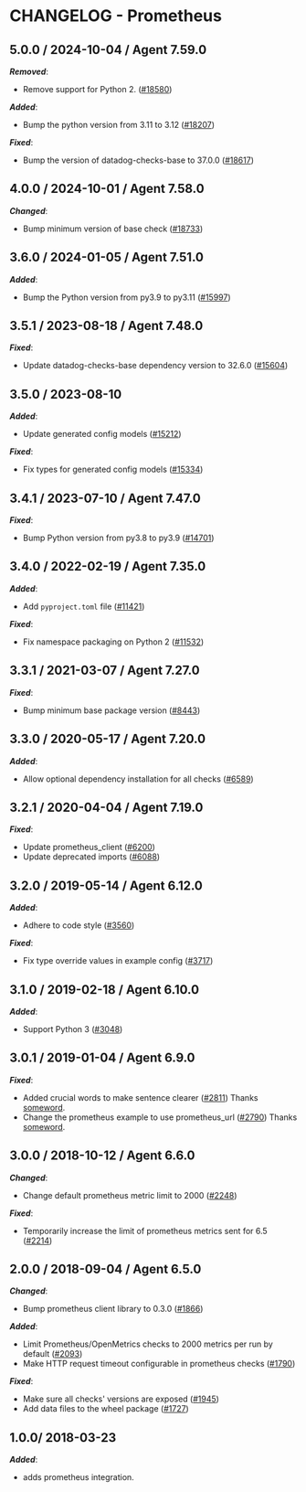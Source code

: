 # CHANGELOG - Prometheus

<!-- towncrier release notes start -->

## 5.0.0 / 2024-10-04 / Agent 7.59.0

***Removed***:

* Remove support for Python 2. ([#18580](https://github.com/DataDog/integrations-core/pull/18580))

***Added***:

* Bump the python version from 3.11 to 3.12 ([#18207](https://github.com/DataDog/integrations-core/pull/18207))

***Fixed***:

* Bump the version of datadog-checks-base to 37.0.0 ([#18617](https://github.com/DataDog/integrations-core/pull/18617))

## 4.0.0 / 2024-10-01 / Agent 7.58.0

***Changed***:

* Bump minimum version of base check ([#18733](https://github.com/DataDog/integrations-core/pull/18733))

## 3.6.0 / 2024-01-05 / Agent 7.51.0

***Added***:

* Bump the Python version from py3.9 to py3.11 ([#15997](https://github.com/DataDog/integrations-core/pull/15997))

## 3.5.1 / 2023-08-18 / Agent 7.48.0

***Fixed***:

* Update datadog-checks-base dependency version to 32.6.0 ([#15604](https://github.com/DataDog/integrations-core/pull/15604))

## 3.5.0 / 2023-08-10

***Added***:

* Update generated config models ([#15212](https://github.com/DataDog/integrations-core/pull/15212))

***Fixed***:

* Fix types for generated config models ([#15334](https://github.com/DataDog/integrations-core/pull/15334))

## 3.4.1 / 2023-07-10 / Agent 7.47.0

***Fixed***:

* Bump Python version from py3.8 to py3.9 ([#14701](https://github.com/DataDog/integrations-core/pull/14701))

## 3.4.0 / 2022-02-19 / Agent 7.35.0

***Added***:

* Add `pyproject.toml` file ([#11421](https://github.com/DataDog/integrations-core/pull/11421))

***Fixed***:

* Fix namespace packaging on Python 2 ([#11532](https://github.com/DataDog/integrations-core/pull/11532))

## 3.3.1 / 2021-03-07 / Agent 7.27.0

***Fixed***:

* Bump minimum base package version ([#8443](https://github.com/DataDog/integrations-core/pull/8443))

## 3.3.0 / 2020-05-17 / Agent 7.20.0

***Added***:

* Allow optional dependency installation for all checks ([#6589](https://github.com/DataDog/integrations-core/pull/6589))

## 3.2.1 / 2020-04-04 / Agent 7.19.0

***Fixed***:

* Update prometheus_client ([#6200](https://github.com/DataDog/integrations-core/pull/6200))
* Update deprecated imports ([#6088](https://github.com/DataDog/integrations-core/pull/6088))

## 3.2.0 / 2019-05-14 / Agent 6.12.0

***Added***:

* Adhere to code style ([#3560](https://github.com/DataDog/integrations-core/pull/3560))

***Fixed***:

* Fix type override values in example config ([#3717](https://github.com/DataDog/integrations-core/pull/3717))

## 3.1.0 / 2019-02-18 / Agent 6.10.0

***Added***:

* Support Python 3 ([#3048](https://github.com/DataDog/integrations-core/pull/3048))

## 3.0.1 / 2019-01-04 / Agent 6.9.0

***Fixed***:

* Added crucial words to make sentence clearer ([#2811][1]) Thanks [someword][2].
* Change the prometheus example to use prometheus_url ([#2790][3]) Thanks [someword][2].

## 3.0.0 / 2018-10-12 / Agent 6.6.0

***Changed***:

* Change default prometheus metric limit to 2000 ([#2248][4])

***Fixed***:

* Temporarily increase the limit of prometheus metrics sent for 6.5 ([#2214][5])

## 2.0.0 / 2018-09-04 / Agent 6.5.0

***Changed***:

* Bump prometheus client library to 0.3.0 ([#1866][8])

***Added***:

* Limit Prometheus/OpenMetrics checks to 2000 metrics per run by default ([#2093][6])
* Make HTTP request timeout configurable in prometheus checks ([#1790][9])

***Fixed***:

* Make sure all checks' versions are exposed ([#1945][7])
* Add data files to the wheel package ([#1727][10])

## 1.0.0/ 2018-03-23

***Added***:

* adds prometheus integration.

[1]: https://github.com/DataDog/integrations-core/pull/2811
[2]: https://github.com/someword
[3]: https://github.com/DataDog/integrations-core/pull/2790
[4]: https://github.com/DataDog/integrations-core/pull/2248
[5]: https://github.com/DataDog/integrations-core/pull/2214
[6]: https://github.com/DataDog/integrations-core/pull/2093
[7]: https://github.com/DataDog/integrations-core/pull/1945
[8]: https://github.com/DataDog/integrations-core/pull/1866
[9]: https://github.com/DataDog/integrations-core/pull/1790
[10]: https://github.com/DataDog/integrations-core/pull/1727
